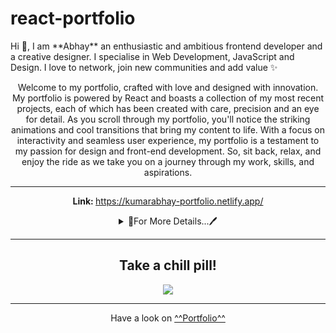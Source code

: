 # react-portfolio


<p>
Hi 👋, I am **Abhay** an enthusiastic and ambitious frontend developer and a creative designer. I specialise in Web Development, JavaScript and Design. I love to network, join new communities and add value ✨


<p align="center">Welcome to my portfolio, crafted with love and designed with innovation. My portfolio is powered by React and boasts a collection of my most recent projects, each of which has been created with care, precision and an eye for detail. As you scroll through my portfolio, you'll notice the striking animations and cool transitions that bring my content to life. With a focus on interactivity and seamless user experience, my portfolio is a testament to my passion for design and front-end development. So, sit back, relax, and enjoy the ride as we take you on a journey through my work, skills, and aspirations.</p>
<hr>
<p align="center"><b> Link: </b><a target="_blank" href='https://kumarabhay-portfolio.netlify.app/'>https://kumarabhay-portfolio.netlify.app/</a></p>

<details align="center">
  <summary>🔭For More Details...🖊️</summary>
🔭 I used libraries like : "aos" , "typewriter-effect", "react-icons" , "animate.css", "react-sound"...
<p>I made components like navbar, footer, sound-player, project-display-section, about-me, go-up-btn, message-me-section.
  
  <h4 align="center" style="color:red">💬Sections:</h4>
<ul type="*" align="center">
  <li><details align="center">
    <summary>🌱Landing Page</summary>
    The landing or home Page has an about section where I used typewriter library to give that typewriter infinte loop effect and then my image and last but not least skill set is displayed.
    </details>
  </li>
  <li><details align="center">
    <summary>🌱Projects Page</summary>
    Welcome to the project page made with React! Here, I am thrilled to showcase three of my projects, each of which has been developed using cutting-edge technologies and with an emphasis on user experience. We've pulled all the data for these projects from our very own API, created with precision and care to ensure the most up-to-date information is available to our users. I  has worked hard to bring you an exceptional viewing experience that's both informative and visually appealing. So, without further ado, let's dive into the world of our projects!
    
    <b>✨The portfolio is completely responsive!!</b>
    </details>
  </li>
  <li><details align="center">
    <summary>🌱Contact Page</summary>
    This page is for those who wants to connect with me over social media handles also if you want to send me any message you can and last but not least you can use my mail id to directly send me email.
    </details>
  </li>
  <li><details align="center">
    <summary>🌱About</summary>
    I created the about section within landing page itself so while scrolling on landing page when you will click about it will automatically take you to about section...
    </details>
  </li>
  
</ul>
  

<p>👨‍💻 All of my projects are available at <a href="https://kumarabhay-portfolio.netlify.app/" >[Projects]</a></p>

  <p>💬 Ask me about **Frontend, web development, and React-concepts**</p>

  <p> 📫 Reach me out at <a href="mailto:Abhaycbr07@gmail.com">**Abhaycbr07@gmail.com**</a></p>

</details>
</p>
<hr>
<div align="center">
<h2>Take a chill pill!</h2>
<img src="https://media0.giphy.com/media/euxIs43Lrk2b4qPwv4/200w.webp?cid=ecf05e47qyzqhk50r8wzmww5hhqg8rpam3pkm8kx3c27a4hz&rid=200w.webp&ct=g" width:7px;height:4px;>
</div>

<hr>
<p align="center" style="backgroundcolor:black">Have a look on <a href="https://kumarabhay-portfolio.netlify.app/">^^Portfolio^^</a>
